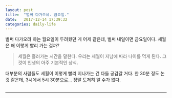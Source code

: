 ```yaml
---
layout: post
title:  "벌써 다가오네. 금요일."
date:   2017-12-14 17:39:32
categories: daily-life
---
```


벌써 다가오려 하는 월요일이 두려웠던 게 어제 같은데, 벌써 내일이면 금요일이다. 세월은 왜 이렇게 빨리 가는 걸까? 

<blockquote class="q1">세월은 흘러가는 시간을 말한다. 우리는 세월이 지남에 따라 나이를 먹게 된다. 그것이 인생의 아주 기본적인 상식.</blockquote>

대부분의 사람들도 세월이 이렇게 빨리 지나가는 건 다들 공감갈 거다. 한 30분 정도 논 것 같은데, 3시에서 5시 30분으로... 정말 도저히 알 수가 없다.
<br><br>
<hr id="line">
<br><br><br><br><br>
